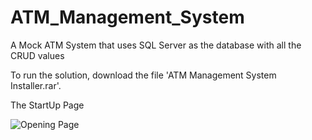 # ATM_Management_System
A Mock ATM System that uses SQL Server as the database with all the CRUD values

To run the solution, download the file 'ATM Management System Installer.rar'.

The StartUp Page

![Opening Page](https://user-images.githubusercontent.com/84593939/144753434-aaf18ef3-3906-450d-84f4-1883c2dba472.png)
